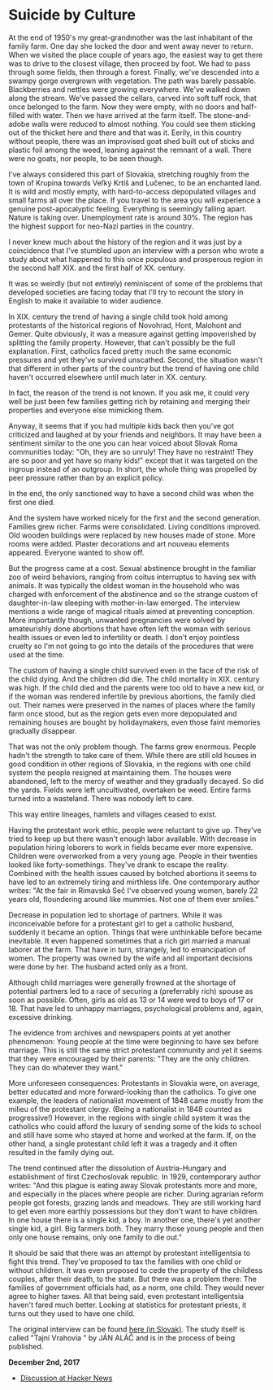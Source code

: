 # Suicide by Culture



At the end of 1950's my great-grandmother was the last inhabitant of the family farm. One day she locked the door and went away never to return. When we visited the place couple of years ago, the easiest way to get there was to drive to the closest village, then proceed by foot. We had to pass through some fields, then through a forest. Finally, we've descended into a swampy gorge overgrown with vegetation. The path was barely passable. Blackberries and nettles were growing everywhere. We've walked down along the stream. We've passed the cellars, carved into soft tuff rock, that once belonged to the farm. Now they were empty, with no doors and half-filled with water. Then we have arrived at the farm itself. The stone-and-adobe walls were reduced to almost nothing. You could see them sticking out of the thicket here and there and that was it. Eerily, in this country without people, there was an improvised goat shed built out of sticks and plastic foil among the weed, leaning against the remnant of a wall. There were no goats, nor people, to be seen though.

I've always considered this part of Slovakia, stretching roughly from the town of Krupina towards Veľký Krtíš and Lučenec, to be an enchanted land. It is wild and mostly empty, with hard-to-access depopulated villages and small farms all over the place. If you travel to the area you will experience a genuine post-apocalyptic feeling. Everything is seemingly falling apart. Nature is taking over. Unemployment rate is around 30%. The region has the highest support for neo-Nazi parties in the country.

I never knew much about the history of the region and it was just by a coincidence that I've stumbled upon an interview with a person who wrote a study about what happened to this once populous and prosperous region in the second half XIX. and the first half of XX. century.

It was so weirdly (but not entirely) reminiscent of some of the problems that developed societies are facing today that I'll try to recount the story in English to make it available to wider audience.

In XIX. century the trend of having a single child took hold among protestants of the historical regions of Novohrad, Hont, Malohont and Gemer. Quite obviously, it was a measure against getting impoverished by splitting the family property. However, that can't possibly be the full explanation. First, catholics faced pretty much the same economic pressures and yet they've survived unscathed. Second, the situation wasn't that different in other parts of the country but the trend of having one child haven't occurred elsewhere until much later in XX. century.

In fact, the reason of the trend is not known. If you ask me, it could very well be just been few families getting rich by retaining and merging their properties and everyone else mimicking them.

Anyway, it seems that if you had multiple kids back then you've got criticized and laughed at by your friends and neighbors. It may have been a sentiment similar to the one you can hear voiced about Slovak Roma communities today: "Oh, they are so unruly! They have no restraint! They are so poor and yet have so many kids!" except that it was targeted on the ingroup instead of an outgroup. In short, the whole thing was propelled by peer pressure rather than by an explicit policy.

In the end, the only sanctioned way to have a second child was when the first one died.

And the system have worked nicely for the first and the second generation. Families grew richer. Farms were consolidated. Living conditions improved. Old wooden buildings were replaced by new houses made of stone. More rooms were added. Plaster decorations and art nouveau elements appeared. Everyone wanted to show off.

But the progress came at a cost. Sexual abstinence brought in the familiar zoo of weird behaviors, ranging from coitus interruptus to having sex with animals. It was typically the oldest woman in the household who was charged with enforcement of the abstinence and so the strange custom of daughter-in-law sleeping with mother-in-law emerged. The interview mentions a wide range of magical rituals aimed at preventing conception. More importantly though, unwanted pregnancies were solved by amateurishly done abortions that have often left the woman with serious health issues or even led to infertility or death. I don't enjoy pointless cruelty so I'm not going to go into the details of the procedures that were used at the time.

The custom of having a single child survived even in the face of the risk of the child dying. And the children did die. The child mortality in XIX. century was high. If the child died and the parents were too old to have a new kid, or if the woman was rendered infertile by previous abortions, the family died out. Their names were preserved in the names of places where the family farm once stood, but as the region gets even more depopulated and remaining houses are bought by holidaymakers, even those faint memories gradually disappear.

That was not the only problem though. The farms grew enormous. People hadn't the strength to take care of them. While there are still old houses in good condition in other regions of Slovakia, in the regions with one child system the people resigned at maintaining them. The houses were abandoned, left to the mercy of weather and they gradually decayed. So did the yards. Fields were left uncultivated, overtaken be weed. Entire farms turned into a wasteland. There was nobody left to care.

This way entire lineages, hamlets and villages ceased to exist.

Having the protestant work ethic, people were reluctant to give up. They've tried to keep up but there wasn't enough labor available. With decrease in population hiring loborers to work in fields became ever more expensive. Children were overworked from a very young age. People in their twenties looked like forty-somethings. They've drank to escape the reality. Combined with the health issues caused by botched abortions it seems to have led to an extremely tiring and mirthless life. One contemporary author writes: "At the fair in Rimavská Seč I've observed young women, barely 22 years old, floundering around like mummies. Not one of them ever smiles."

Decrease in population led to shortage of partners. While it was inconceivable before for a protestant girl to get a catholic husband, suddenly it became an option. Things that were unthinkable before became inevitable. It even happened sometimes that a rich girl married a manual laborer at the farm. That have in turn, strangely, led to emancipation of women. The property was owned by the wife and all important decisions were done by her. The husband acted only as a front.

Although child marriages were generally frowned at the shortage of potential partners led to a race of securing a (preferrably rich) spouse as soon as possible. Often, girls as old as 13 or 14 were wed to boys of 17 or 18. That have led to unhappy marriages, psychological problems and, again, excessive drinking.

The evidence from archives and newspapers points at yet another phenomenon: Young people at the time were beginning to have sex before marriage. This is still the same strict protestant community and yet it seems that they were encouraged by their parents: "They are the only children. They can do whatever they want."

More unforeseen consequences: Protestants in Slovakia were, on average, better educated and more forward-looking than the catholics. To give one example, the leaders of nationalist movement of 1848 came mostly from the milieu of the protestant clergy. (Being a nationalist in 1848 counted as progressive!) However, in the regions with single child system it was the catholics who could afford the luxury of sending some of the kids to school and still have some who stayed at home and worked at the farm. If, on the other hand, a single protestant child left it was a tragedy and it often resulted in the family dying out.

The trend continued after the dissolution of Austria-Hungary and establishment of first Czechoslovak republic. In 1929, contemporary author writes: "And this plague is eating away Slovak protestants more and more, and especially in the places where people are richer. During agrarian reform people got forests, grazing lands and meadows. They are still working hard to get even more earthly possessions but they don't want to have children. In one house there is a single kid, a boy. In another one, there's yet another single kid, a girl. Big farmers both. They marry those young people and then only one house remains, only one family to die out."

It should be said that there was an attempt by protestant intelligentsia to fight this trend. They've proposed to tax the families with one child or without children. It was even proposed to cede the property of the childless couples, after their death, to the state. But there was a problem there: The families of government officials had, as a norm, one child. They would never agree to higher taxes. All that being said, even protestant intelligentsia haven't fared much better. Looking at statistics for protestant priests, it turns out they used to have one child.

The original interview can be found [here (in Slovak)](https://dennikn.sk/953687/ako-evanjelici-sami-seba-na-juhu-stredneho-slovenska-takmer-vyhubili). The study itself is called "Tajní Vrahovia " by JÁN ALÁČ and is in the process of being published.

**December 2nd, 2017**

* [Discussion at Hacker News](https://news.ycombinator.com/item?id=15830623)
